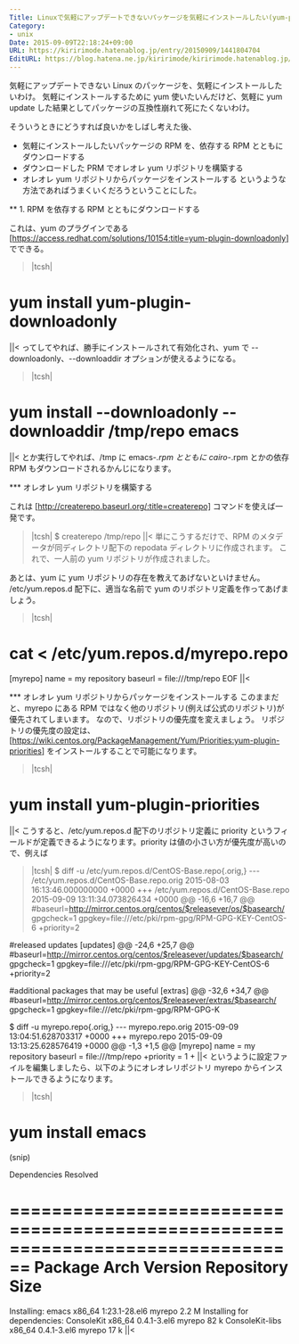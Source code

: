 ```yaml
---
Title: Linuxで気軽にアップデートできないパッケージを気軽にインストールしたい(yum-plugin-downloadonly, yum-plugin-priorities)
Category:
- unix
Date: 2015-09-09T22:18:24+09:00
URL: https://kiririmode.hatenablog.jp/entry/20150909/1441804704
EditURL: https://blog.hatena.ne.jp/kiririmode/kiririmode.hatenablog.jp/atom/entry/6653458415120756257
---
```


気軽にアップデートできない Linux のパッケージを、気軽にインストールしたいわけ。
気軽にインストールするために yum 使いたいんだけど、気軽に yum update した結果としてパッケージの互換性崩れて死にたくないわけ。

そういうときにどうすれば良いかをしばし考えた後、
+ 気軽にインストールしたいパッケージの RPM を、依存する RPM とともにダウンロードする
+ ダウンロードした PRM でオレオレ yum リポジトリを構築する
+ オレオレ yum リポジトリからパッケージをインストールする
というような方法であればうまくいくだろうということにした。

** 1. RPM を依存する RPM とともにダウンロードする

これは、yum のプラグインである [https://access.redhat.com/solutions/10154:title=yum-plugin-downloadonly] でできる。
>|tcsh|
# yum install yum-plugin-downloadonly
||<
ってしてやれば、勝手にインストールされて有効化され、yum で --downloadonly、--downloaddir オプションが使えるようになる。
>|tcsh|
# yum install --downloadonly --downloaddir /tmp/repo emacs
||<
とか実行してやれば、/tmp に emacs-*.rpm とともに cairo-*.rpm とかの依存 RPM もダウンロードされるかんじになります。

*** オレオレ yum リポジトリを構築する

これは [http://createrepo.baseurl.org/:title=createrepo] コマンドを使えば一発です。
>|tcsh|
$ createrepo /tmp/repo
||<
単にこうするだけで、RPM のメタデータが同ディレクトリ配下の repodata ディレクトリに作成されます。
これで、一人前の yum リポジトリが作成されました。

あとは、yum に yum リポジトリの存在を教えてあげないといけません。
/etc/yum.repos.d 配下に、適当な名前で yum のリポジトリ定義を作ってあげましょう。
>|tcsh|
# cat <<EOF > /etc/yum.repos.d/myrepo.repo
[myrepo]
name = my repository
baseurl = file:///tmp/repo
EOF
||<

*** オレオレ yum リポジトリからパッケージをインストールする
このままだと、myrepo にある RPM ではなく他のリポジトリ(例えば公式のリポジトリ)が優先されてしまいます。
なので、リポジトリの優先度を変えましょう。
リポジトリの優先度の設定は、[https://wiki.centos.org/PackageManagement/Yum/Priorities:yum-plugin-priorities] をインストールすることで可能になります。
>|tcsh|
# yum install yum-plugin-priorities
||<
こうすると、/etc/yum.repos.d 配下のリポジトリ定義に priority というフィールドが定義できるようになります。priority は値の小さい方が優先度が高いので、例えば
>|tcsh|
$ diff -u /etc/yum.repos.d/CentOS-Base.repo{.orig,}
--- /etc/yum.repos.d/CentOS-Base.repo.orig      2015-08-03 16:13:46.000000000 +0000
+++ /etc/yum.repos.d/CentOS-Base.repo   2015-09-09 13:11:34.073826434 +0000
@@ -16,6 +16,7 @@
 #baseurl=http://mirror.centos.org/centos/$releasever/os/$basearch/
 gpgcheck=1
 gpgkey=file:///etc/pki/rpm-gpg/RPM-GPG-KEY-CentOS-6
+priority=2

 #released updates
 [updates]
@@ -24,6 +25,7 @@
 #baseurl=http://mirror.centos.org/centos/$releasever/updates/$basearch/
 gpgcheck=1
 gpgkey=file:///etc/pki/rpm-gpg/RPM-GPG-KEY-CentOS-6
+priority=2

 #additional packages that may be useful
 [extras]
@@ -32,6 +34,7 @@
 #baseurl=http://mirror.centos.org/centos/$releasever/extras/$basearch/
 gpgcheck=1
 gpgkey=file:///etc/pki/rpm-gpg/RPM-GPG-K

$ diff -u myrepo.repo{.orig,}
--- myrepo.repo.orig    2015-09-09 13:04:51.628703317 +0000
+++ myrepo.repo 2015-09-09 13:13:25.628576419 +0000
@@ -1,3 +1,5 @@
 [myrepo]
 name = my repository
 baseurl = file:///tmp/repo
+priority = 1
+
||<
というように設定ファイルを編集しましたら、以下のようにオレオレリポジトリ myrepo からインストールできるようになります。
>|tcsh|
# yum install emacs
(snip)

Dependencies Resolved

================================================================================
 Package                 Arch        Version                 Repository    Size
================================================================================
Installing:
 emacs                   x86_64      1:23.1-28.el6           myrepo       2.2 M
Installing for dependencies:
 ConsoleKit              x86_64      0.4.1-3.el6             myrepo        82 k
 ConsoleKit-libs         x86_64      0.4.1-3.el6             myrepo        17 k
||<
